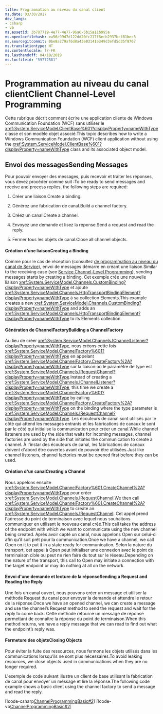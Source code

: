 ```yaml
---
title: Programmation au niveau du canal client
ms.date: 03/30/2017
dev_langs:
- csharp
- vb
ms.assetid: 3b787719-4e77-4e77-96a6-5b15a11b995a
ms.openlocfilehash: ea56c99d7d122dd20fc217f8ecb2937bcf81bec3
ms.sourcegitcommit: 0be8a279af6d8a43e03141e349d3efd5d35f8767
ms.translationtype: HT
ms.contentlocale: fr-FR
ms.lasthandoff: 04/18/2019
ms.locfileid: "59772581"
---
```

# <a name="client-channel-level-programming"></a><span data-ttu-id="fa978-102">Programmation au niveau du canal client</span><span class="sxs-lookup"><span data-stu-id="fa978-102">Client Channel-Level Programming</span></span>
<span data-ttu-id="fa978-103">Cette rubrique décrit comment écrire une application cliente de Windows Communication Foundation (WCF) sans utiliser le <xref:System.ServiceModel.ClientBase%601?displayProperty=nameWithType> classe et son modèle objet associé.</span><span class="sxs-lookup"><span data-stu-id="fa978-103">This topic describes how to write a Windows Communication Foundation (WCF) client application without using the <xref:System.ServiceModel.ClientBase%601?displayProperty=nameWithType> class and its associated object model.</span></span>  
  
## <a name="sending-messages"></a><span data-ttu-id="fa978-104">Envoi des messages</span><span class="sxs-lookup"><span data-stu-id="fa978-104">Sending Messages</span></span>  
 <span data-ttu-id="fa978-105">Pour pouvoir envoyer des messages, puis recevoir et traiter les réponses, vous devez procéder comme suit :</span><span class="sxs-lookup"><span data-stu-id="fa978-105">To be ready to send messages and receive and process replies, the following steps are required:</span></span>  
  
1. <span data-ttu-id="fa978-106">Créer une liaison.</span><span class="sxs-lookup"><span data-stu-id="fa978-106">Create a binding.</span></span>  
  
2. <span data-ttu-id="fa978-107">Générez une fabrication de canal.</span><span class="sxs-lookup"><span data-stu-id="fa978-107">Build a channel factory.</span></span>  
  
3. <span data-ttu-id="fa978-108">Créez un canal.</span><span class="sxs-lookup"><span data-stu-id="fa978-108">Create a channel.</span></span>  
  
4. <span data-ttu-id="fa978-109">Envoyez une demande et lisez la réponse.</span><span class="sxs-lookup"><span data-stu-id="fa978-109">Send a request and read the reply.</span></span>  
  
5. <span data-ttu-id="fa978-110">Fermer tous les objets de canal.</span><span class="sxs-lookup"><span data-stu-id="fa978-110">Close all channel objects.</span></span>  
  
#### <a name="creating-a-binding"></a><span data-ttu-id="fa978-111">Création d’une liaison</span><span class="sxs-lookup"><span data-stu-id="fa978-111">Creating a Binding</span></span>  
 <span data-ttu-id="fa978-112">Comme pour le cas de réception (consultez [de programmation au niveau du canal de Service](../../../../docs/framework/wcf/extending/service-channel-level-programming.md)), envoi de messages démarre en créant une liaison.</span><span class="sxs-lookup"><span data-stu-id="fa978-112">Similar to the receiving case (see [Service Channel-Level Programming](../../../../docs/framework/wcf/extending/service-channel-level-programming.md)), sending messages starts by creating a binding.</span></span> <span data-ttu-id="fa978-113">Cet exemple crée une nouvelle liaison <xref:System.ServiceModel.Channels.CustomBinding?displayProperty=nameWithType> et ajoute <xref:System.ServiceModel.Channels.HttpTransportBindingElement?displayProperty=nameWithType> à sa collection Elements.</span><span class="sxs-lookup"><span data-stu-id="fa978-113">This example creates a new <xref:System.ServiceModel.Channels.CustomBinding?displayProperty=nameWithType> and adds an <xref:System.ServiceModel.Channels.HttpTransportBindingElement?displayProperty=nameWithType> to its Elements collection.</span></span>  
  
#### <a name="building-a-channelfactory"></a><span data-ttu-id="fa978-114">Génération de ChannelFactory</span><span class="sxs-lookup"><span data-stu-id="fa978-114">Building a ChannelFactory</span></span>  
 <span data-ttu-id="fa978-115">Au lieu de créer <xref:System.ServiceModel.Channels.IChannelListener?displayProperty=nameWithType>, nous créons cette fois <xref:System.ServiceModel.ChannelFactory%601?displayProperty=nameWithType> en appelant <xref:System.ServiceModel.ChannelFactory.CreateFactory%2A?displayProperty=nameWithType> sur la liaison où le paramètre de type est <xref:System.ServiceModel.Channels.IRequestChannel?displayProperty=nameWithType>.</span><span class="sxs-lookup"><span data-stu-id="fa978-115">Instead of creating a <xref:System.ServiceModel.Channels.IChannelListener?displayProperty=nameWithType>, this time we create a <xref:System.ServiceModel.ChannelFactory%601?displayProperty=nameWithType> by calling <xref:System.ServiceModel.ChannelFactory.CreateFactory%2A?displayProperty=nameWithType> on the binding where the type parameter is <xref:System.ServiceModel.Channels.IRequestChannel?displayProperty=nameWithType>.</span></span> <span data-ttu-id="fa978-116">Les écouteurs de canal sont utilisés par le côté qui attend les messages entrants et les fabrications de canaux le sont par le côté qui initialise la communication pour créer un canal.</span><span class="sxs-lookup"><span data-stu-id="fa978-116">While channel listeners are used by the side that waits for incoming messages, channel factories are used by the side that initiates the communication to create a channel.</span></span> <span data-ttu-id="fa978-117">À l'instar des écouteurs de canal, les fabrications de canaux doivent d'abord être ouvertes avant de pouvoir être utilisées.</span><span class="sxs-lookup"><span data-stu-id="fa978-117">Just like channel listeners, channel factories must be opened first before they can be used.</span></span>  
  
#### <a name="creating-a-channel"></a><span data-ttu-id="fa978-118">Création d'un canal</span><span class="sxs-lookup"><span data-stu-id="fa978-118">Creating a Channel</span></span>  
 <span data-ttu-id="fa978-119">Nous appelons ensuite <xref:System.ServiceModel.ChannelFactory%601.CreateChannel%2A?displayProperty=nameWithType> pour créer <xref:System.ServiceModel.Channels.IRequestChannel>.</span><span class="sxs-lookup"><span data-stu-id="fa978-119">We then call <xref:System.ServiceModel.ChannelFactory%601.CreateChannel%2A?displayProperty=nameWithType> to create an <xref:System.ServiceModel.Channels.IRequestChannel>.</span></span> <span data-ttu-id="fa978-120">Cet appel prend l'adresse du point de terminaison avec lequel nous souhaitons communiquer en utilisant le nouveau canal créé.</span><span class="sxs-lookup"><span data-stu-id="fa978-120">This call takes the address of the endpoint with which we want to communicate using the new channel being created.</span></span> <span data-ttu-id="fa978-121">Après avoir capté un canal, nous appelons Open sur celui-ci afin qu'il soit prêt pour la communication.</span><span class="sxs-lookup"><span data-stu-id="fa978-121">Once we have a channel, we call Open on it to put it in a state ready for communication.</span></span> <span data-ttu-id="fa978-122">Selon la nature du transport, cet appel à Open peut initialiser une connexion avec le point de terminaison cible ou peut ne rien faire du tout sur le réseau.</span><span class="sxs-lookup"><span data-stu-id="fa978-122">Depending on the nature of the transport, this call to Open may initiate a connection with the target endpoint or may do nothing at all on the network.</span></span>  
  
#### <a name="sending-a-request-and-reading-the-reply"></a><span data-ttu-id="fa978-123">Envoi d'une demande et lecture de la réponse</span><span class="sxs-lookup"><span data-stu-id="fa978-123">Sending a Request and Reading the Reply</span></span>  
 <span data-ttu-id="fa978-124">Une fois un canal ouvert, nous pouvons créer un message et utiliser la méthode Request du canal pour envoyer la demande et attendre le retour de la réponse.</span><span class="sxs-lookup"><span data-stu-id="fa978-124">Once we have an opened channel, we can create a message and use the channel’s Request method to send the request and wait for the reply to come back.</span></span> <span data-ttu-id="fa978-125">Cette méthode retourne un message de réponse permettant de connaître la réponse du point de terminaison.</span><span class="sxs-lookup"><span data-stu-id="fa978-125">When this method returns, we have a reply message that we can read to find out what the endpoint’s reply was.</span></span>  
  
#### <a name="closing-objects"></a><span data-ttu-id="fa978-126">Fermeture des objets</span><span class="sxs-lookup"><span data-stu-id="fa978-126">Closing Objects</span></span>  
 <span data-ttu-id="fa978-127">Pour éviter la fuite des ressources, nous fermons les objets utilisés dans les communications lorsqu'ils ne sont plus nécessaires.</span><span class="sxs-lookup"><span data-stu-id="fa978-127">To avoid leaking resources, we close objects used in communications when they are no longer required.</span></span>  
  
 <span data-ttu-id="fa978-128">L'exemple de code suivant illustre un client de base utilisant la fabrication de canal pour envoyer un message et lire la réponse.</span><span class="sxs-lookup"><span data-stu-id="fa978-128">The following code example shows a basic client using the channel factory to send a message and read the reply.</span></span>  
  
 [!code-csharp[ChannelProgrammingBasic#2](../../../../samples/snippets/csharp/VS_Snippets_CFX/channelprogrammingbasic/cs/clientprogram.cs#2)]
 [!code-vb[ChannelProgrammingBasic#2](../../../../samples/snippets/visualbasic/VS_Snippets_CFX/channelprogrammingbasic/vb/clientprogram.vb#2)]
